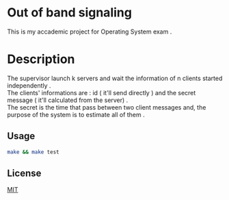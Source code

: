 # Out of band signaling

This is my accademic project for Operating System exam .

# Description

The supervisor launch k servers and wait the information of n clients started independently . <br />
The clients' informations are : id ( it'll send directly ) and the secret message ( it'll calculated from the server) . <br />
The secret is the time that pass between two client messages and, the purpose of the system is to estimate all of them . <br />


## Usage

```Bash
make && make test 
```

## License
[MIT](https://choosealicense.com/licenses/mit/)
